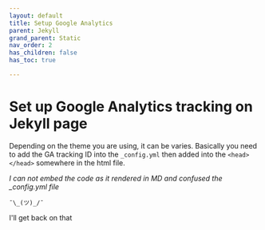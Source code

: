 ```yaml
---
layout: default
title: Setup Google Analytics
parent: Jekyll
grand_parent: Static
nav_order: 2
has_children: false
has_toc: true

---
```


# Set up Google Analytics tracking on Jekyll page

Depending on the theme you are using, it can be varies. Basically you need to add the GA tracking ID into the `_config.yml` then added into the `<head></head>` somewhere in the html file. 

*I can not embed the code as it rendered in MD and confused the _config.yml file*
```
¯\_(ツ)_/¯
```

I'll get back on that